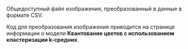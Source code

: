 Общедоступный файл изображения, преобразованный в данные в формате CSV.<p> </p>Код для преобразования изображения приводится на странице информации о модели <strong>Квантование цветов с использованием кластеризации k-средних</strong>.

<!---HONumber=July15_HO3-->